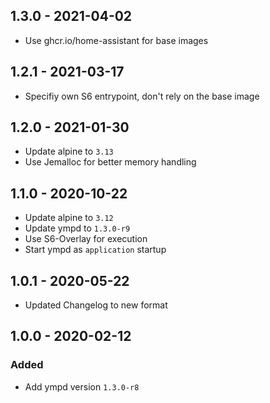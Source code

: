 ## 1.3.0 - 2021-04-02

*  Use ghcr.io/home-assistant for base images


## 1.2.1 - 2021-03-17

*  Specifiy own S6 entrypoint, don't rely on the base image


## 1.2.0 - 2021-01-30

*  Update alpine to `3.13`
*  Use Jemalloc for better memory handling


## 1.1.0 - 2020-10-22

*  Update alpine to `3.12`
*  Update ympd to `1.3.0-r9`
*  Use S6-Overlay for execution
*  Start ympd as `application` startup


## 1.0.1 - 2020-05-22

*  Updated Changelog to new format


## 1.0.0 - 2020-02-12

### Added

*  Add ympd version `1.3.0-r8`
